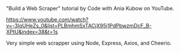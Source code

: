 "Build a Web Scraper" tutorial by Code with Ania Kubow on YouTube.

https://www.youtube.com/watch?v=-3lqUHeZs_0&list=PLBmhmSxTACjX95j1PdPbwzmDcF_B-XPtU&index=38&t=1s

Very simple web scrapper using Node, Express, Axios, and Cheerio.